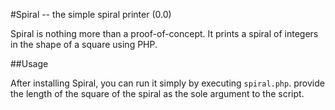 #Spiral -- the simple spiral printer (0.0)

Spiral is nothing more than a proof-of-concept.  It prints a spiral of integers in the shape of a square using PHP.

##Usage

After installing Spiral, you can run it simply by executing ```spiral.php```.  provide the length of the square of the spiral as the sole argument to the script.

